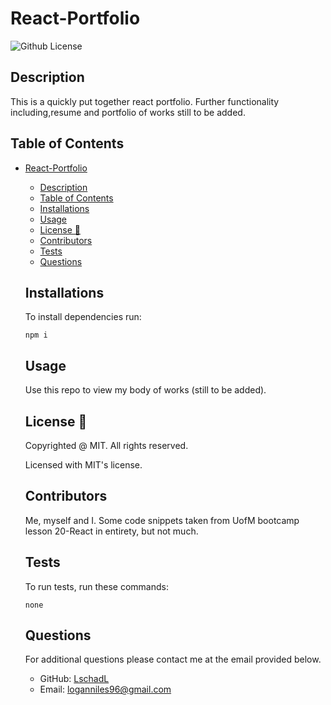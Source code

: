 # React-Portfolio
  ![Github License](https://img.shields.io/badge/license-MIT-yellowgreen.svg)


  ## Description

  This is a quickly put together react portfolio. Further functionality including,resume and portfolio of works still to be added.

  ## Table of Contents

- [React-Portfolio](#react-portfolio)
  - [Description](#description)
  - [Table of Contents](#table-of-contents)
  - [Installations](#installations)
  - [Usage](#usage)
  - [License 📛](#license-)
  - [Contributors](#contributors)
  - [Tests](#tests)
  - [Questions](#questions)
  
  ## Installations

  To install dependencies run:

  ```
  npm i
  ```

  ## Usage

  Use this repo to view my body of works (still to be added).

  ## License 📛 

    Copyrighted @ MIT. All rights reserved.

    Licensed with MIT's license.

  ## Contributors

  Me, myself and I. Some code snippets taken from UofM bootcamp lesson 20-React in entirety, but not much.

  ## Tests

  To run tests, run these commands:

  ```
  none
  ```

  ## Questions

  For additional questions please contact me at the email provided below. 

  - GitHub: [LschadL](https://github.com/LschadL/)
  - Email:  loganniles96@gmail.com

